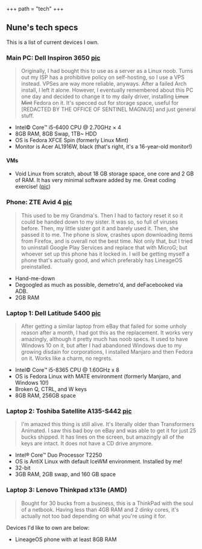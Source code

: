 +++
path = "tech"
+++

## Nune's tech specs

This is a list of current devices I own.

### Main PC: Dell Inspiron 3650 [pic](/dellpc.png)
> Originally, I had bought this to use as a server as a Linux noob. Turns out my ISP has a prohibitive policy on self-hosting, so I use a VPS instead. VPSes are way more reliable, anyways. After a failed Arch install, I left it alone. However, I eventually remembered about this PC one day and decided to change it to my daily driver, installing ~~Linux Mint~~ Fedora on it. It's specced out for storage space, useful for [REDACTED BY THE OFFICE OF SENTINEL MAGNUS] and just general stuff.
* Intel© Core™ i5-6400 CPU @ 2.70GHz × 4
* 8GB RAM, 8GB Swap, 1TB~ HDD
* OS is Fedora XFCE Spin (formerly Linux Mint)
* Monitor is Acer AL1916W, black (that's right, it's a 16-year-old monitor!)
#### VMs
* Void Linux from scratch, about 18 GB storage space, one core and 2 GB of RAM. It has very minimal software added by me. Great coding exercise! ([pic](/dellpcvoid.png))

### Phone: ZTE Avid 4 [pic](/ztephone.png)
> This used to be my Grandma's. Then I had to factory reset it so it could be handed down to my sister. It was so, so full of viruses before. Then, my little sister got it and barely used it. Then, she passed it to me. The phone is slow, crashes upon downloading items from Firefox, and is overall not the best time. Not only that, but I tried to uninstall Google Play Services and replace that with MicroG; but whoever set up this phone has it locked in. I will be getting myself a phone that's actually good, and which preferably has LineageOS preinstalled.
* Hand-me-down
* Degoogled as much as possible, demetro'd, and deFacebooked via ADB.
* 2GB RAM

### Laptop 1: Dell Latitude 5400 [pic](/delllaptop.png)
> After getting a similar laptop from eBay that failed for some unholy reason after a month, I had got this as the replacement. It works very amazingly, although it pretty much has noob specs. It used to have Windows 10 on it, but after I had abandoned Windows due to my growing disdain for corporations, I installed Manjaro and then Fedora on it. Works like a charm, no regrets.
* Intel© Core™ i5-8365 CPU @ 1.60GHz x 8
* OS is Fedora Linux with MATE environment (formerly Manjaro, and  Windows 10!)
* Broken Q, CTRL, and W keys
* 8GB RAM, 256GB space

### Laptop 2: Toshiba Satellite A135-S442 [pic](/toshibalaptop.png)
> I'm amazed this thing is still alive. It's literally older than Transformers Animated. I saw this bad boy on eBay and was able to get it for just 25 bucks shipped. It has lines on the screen, but amazingly all of the keys are intact. It does not have a CD drive anymore.
* Intel® Core™ Duo Processor T2250
* OS is AntiX Linux with default IceWM environment. Installed by me!
* 32-bit
* 3GB RAM, 2GB swap, and 160 GB space

### Laptop 3: Lenovo Thinkpad x131e (AMD)
> Bought for 30 bucks from a business, this is a ThinkPad with the soul of a netbook. Having less than 4GB RAM and 2 dinky cores, it's actually not too bad depending on what you're using it for.


Devices I'd like to own are below:
* LineageOS phone with at least 8GB RAM
